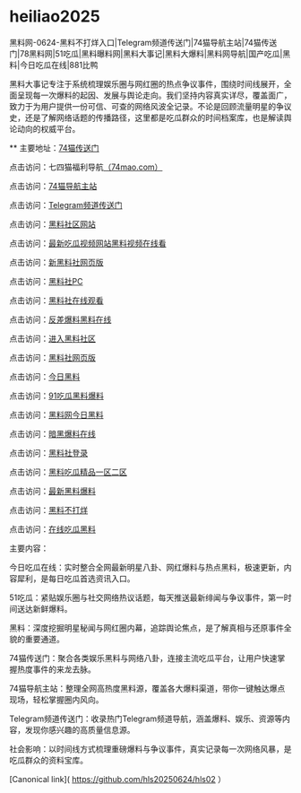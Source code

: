 # heiliao2025
黑料网-0624-黑料不打烊入口|Telegram频道传送门|74猫导航主站|74猫传送门|78黑料网|51吃瓜|黑料曝料网|黑料大事记|黑料大爆料|黑料网导航|国产吃瓜|黑料|今日吃瓜在线|881比鸭

黑料大事记专注于系统梳理娱乐圈与网红圈的热点争议事件，围绕时间线展开，全面呈现每一次爆料的起因、发展与舆论走向。我们坚持内容真实详尽，覆盖面广，致力于为用户提供一份可信、可查的网络风波全记录。不论是回顾流量明星的争议史，还是了解网络话题的传播路径，这里都是吃瓜群众的时间档案库，也是解读舆论动向的权威平台。

** 主要地址：<a href="https://74mao.com/">74猫传送门</a>

点击访问：七四猫福利导航<a href="https://74mao.com/">（74mao.com）</a>

点击访问：<a href="https://74mao.com/">74猫导航主站</a>

点击访问：<a href="https://74mao.com/">Telegram频道传送门</a>

点击访问：<a href="https://hls-03.pages.dev/">黑料社区网站</a>

点击访问：<a href="https://hls-05.pages.dev/">最新吃瓜视频网站黑料视频在线看</a>

点击访问：<a href="https://hls-07.pages.dev/">新黑料社网页版</a>

点击访问：<a href="https://hls-04.pages.dev/">黑料社PC</a>

点击访问：<a href="https://hls-13.pages.dev/">黑料社在线观看</a>

点击访问：<a href="https://hls-08.pages.dev/">反差爆料黑料在线</a>

点击访问：<a href="https://hls-06.pages.dev/">进入黑料社区</a>

点击访问：<a href="https://hls-07.pages.dev/">黑料社网页版</a>

点击访问：<a href="https://hls-12.pages.dev/">今日黑料</a>

点击访问：<a href="https://hls-25.pages.dev/">91吃瓜黑料爆料</a>

点击访问：<a href="https://hls-14.pages.dev/">黑料网今日黑料</a>

点击访问：<a href="https://hls-32.pages.dev/">暗黑爆料在线</a>

点击访问：<a href="https://hls-11.pages.dev/">黑料社登录</a>

点击访问：<a href="https://hls-18.pages.dev/">黑料吃瓜精品一区二区</a>

点击访问：<a href="https://hls-15.pages.dev/">最新黑料爆料</a>

点击访问：<a href="https://hls-10.pages.dev/">黑料不打烊</a>

点击访问：<a href="https://hls-09.pages.dev/">在线吃瓜黑料</a>

主要内容：

今日吃瓜在线：实时整合全网最新明星八卦、网红爆料与热点黑料，极速更新，内容犀利，是每日吃瓜首选资讯入口。

51吃瓜：紧贴娱乐圈与社交网络热议话题，每天推送最新绯闻与争议事件，第一时间送达新鲜爆料。

黑料：深度挖掘明星秘闻与网红圈内幕，追踪舆论焦点，是了解真相与还原事件全貌的重要通道。

74猫传送门：聚合各类娱乐黑料与网络八卦，连接主流吃瓜平台，让用户快速掌握热度事件的来龙去脉。

74猫导航主站：整理全网高热度黑料源，覆盖各大爆料渠道，带你一键触达爆点现场，轻松掌握圈内风向。

Telegram频道传送门：收录热门Telegram频道导航，涵盖爆料、娱乐、资源等内容，发现你感兴趣的高质量信息源。

社会影响：以时间线方式梳理重磅爆料与争议事件，真实记录每一次网络风暴，是吃瓜群众的资料宝库。

[Canonical link]( https://github.com/hls20250624/hls02 ）
